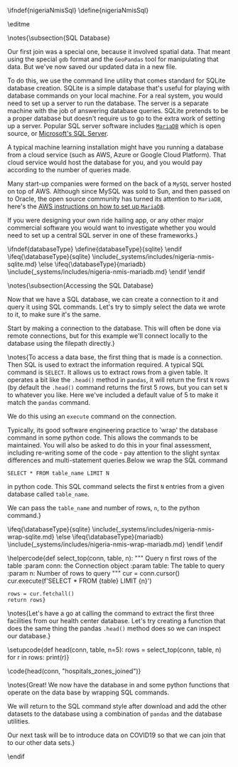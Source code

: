 \ifndef{nigeriaNmisSql}
\define{nigeriaNmisSql}

\editme

\notes{\subsection{SQL Database}

Our first join was a special one, because it involved spatial data. That meant using the special `gdb` format and the `GeoPandas` tool for manipulating that data. But we've now saved our updated data in a new file. 

To do this, we use the command line utility that comes standard for SQLite database creation. SQLite is a simple database that's useful for playing with database commands on your local machine. For a real system, you would need to set up a server to run the database. The server is a separate machine with the job of answering database queries. SQLite pretends to be a proper database but doesn't require us to go to the extra work of setting up a server. Popular SQL server software includes [`MariaDB`](https://mariadb.org/) which is open source, or [Microsoft's SQL Server](https://www.microsoft.com/en-gb/sql-server/sql-server-2019).

A typical machine learning installation might have you running a database from a cloud service (such as AWS, Azure or Google Cloud Platform). That cloud service would host the database for you, and you would pay according to the number of queries made. 

Many start-up companies were formed on the back of a `MySQL` server hosted on top of AWS. Although since MySQL was sold to Sun, and then passed on to Oracle, the open source community has turned its attention to `MariaDB`, here's the [AWS instructions on how to set up `MariaDB`](https://aws.amazon.com/getting-started/hands-on/create-mariadb-db/).

If you were designing your own ride hailing app, or any other major commercial software you would want to investigate whether you would need to set up a central SQL server in one of these frameworks.}

\ifndef{databaseType}
  \define{databaseType}{sqlite}
\endif
\ifeq{\databaseType}{sqlite}
  \include{_systems/includes/nigeria-nmis-sqlite.md}
\else
  \ifeq{\databaseType}{mariadb}
    \include{_systems/includes/nigeria-nmis-mariadb.md}
  \endif
\endif

\notes{\subsection{Accessing the SQL Database}

Now that we have a SQL database, we can create a connection to it and query it using SQL commands. Let's try to simply select the data we wrote to it, to make sure it's the same.

Start by making a connection to the database. This will often be done via remote connections, but for this example we'll connect locally to the database using the filepath directly.}


\notes{To access a data base, the first thing that is made is a connection. Then SQL is used to extract the information required. A typical SQL command is `SELECT`. It allows us to extract rows from a given table. It operates a bit like the `.head()` method in `pandas`, it will return the first `N` rows (by default the `.head()` command returns the first 5 rows, but you can set `N` to whatever you like. Here we've included a default value of 5 to make it match the `pandas` command.

We do this using an `execute` command on the connection. 

Typically, its good software engineering practice to 'wrap' the database command in some python code. This allows the commands to be maintained. You will also be asked to do this in your final assessment, including re-writing some of the code - pay attention to the slight syntax differences and multi-statement queries.Below we wrap the SQL command

```
SELECT * FROM table_name LIMIT N
```
in python code. This SQL command selects the first `N` entries from a given database called `table_name`.

We can pass the `table_name` and number of rows, `n`, to the python command.}


\ifeq{\databaseType}{sqlite}
  \include{_systems/includes/nigeria-nmis-wrap-sqlite.md}
\else
  \ifeq{\databaseType}{mariadb}
    \include{_systems/includes/nigeria-nmis-wrap-mariadb.md}
  \endif
\endif

\helpercode{def select_top(conn, table,  n):
    """
    Query n first rows of the table
    :param conn: the Connection object
    :param table: The table to query
    :param n: Number of rows to query
    """
    cur = conn.cursor()
    cur.execute(f'SELECT * FROM {table} LIMIT {n}')

    rows = cur.fetchall()
    return rows}


\notes{Let's have a go at calling the command to extract the first three facilities from our health center database. Let's try creating a function that does the same thing the pandas `.head()` method does so we can inspect our database.}

\setupcode{def head(conn, table, n=5):
  rows = select_top(conn, table, n)
  for r in rows:
      print(r)}
	  
\code{head(conn, "hospitals_zones_joined")}

\notes{Great! We now have the database in  and some python functions that operate on the data base by wrapping SQL commands.

We will return to the SQL command style after download and add the other datasets to the database using a combination of `pandas` and the database utilities.

Our next task will be to introduce data on COVID19 so that we can join that to our other data sets.}

\endif
